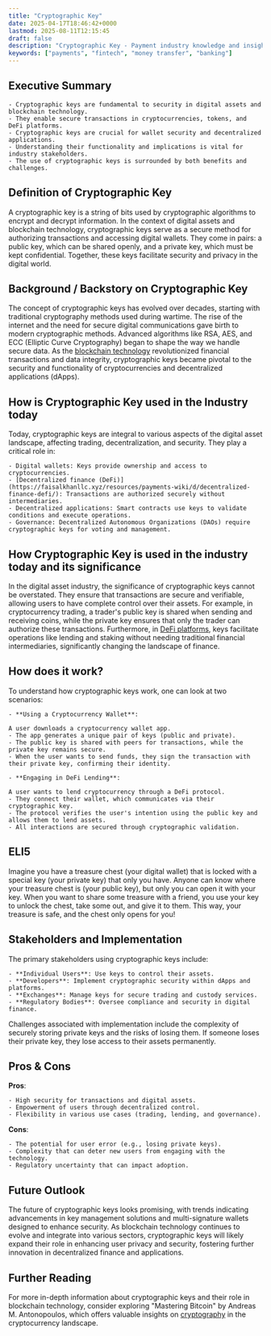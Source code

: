 ```yaml
---
title: "Cryptographic Key"
date: 2025-04-17T18:46:42+0000
lastmod: 2025-08-11T12:15:45
draft: false
description: "Cryptographic Key - Payment industry knowledge and insights"
keywords: ["payments", "fintech", "money transfer", "banking"]
---
```


## Executive Summary

 	- Cryptographic keys are fundamental to security in digital assets and blockchain technology.
 	- They enable secure transactions in cryptocurrencies, tokens, and DeFi platforms.
 	- Cryptographic keys are crucial for wallet security and decentralized applications.
 	- Understanding their functionality and implications is vital for industry stakeholders.
 	- The use of cryptographic keys is surrounded by both benefits and challenges.

## Definition of Cryptographic Key
A cryptographic key is a string of bits used by cryptographic algorithms to encrypt and decrypt information. In the context of digital assets and blockchain technology, cryptographic keys serve as a secure method for authorizing transactions and accessing digital wallets. They come in pairs: a public key, which can be shared openly, and a private key, which must be kept confidential. Together, these keys facilitate security and privacy in the digital world.
## Background / Backstory on Cryptographic Key
The concept of cryptographic keys has evolved over decades, starting with traditional cryptography methods used during wartime. The rise of the internet and the need for secure digital communications gave birth to modern cryptographic methods. Advanced algorithms like RSA, AES, and ECC (Elliptic Curve Cryptography) began to shape the way we handle secure data. As the [blockchain technology](https://faisalkhanllc.xyz/resources/payments-wiki/b/blockchain/) revolutionized financial transactions and data integrity, cryptographic keys became pivotal to the security and functionality of cryptocurrencies and decentralized applications (dApps).
## How is Cryptographic Key used in the Industry today
Today, cryptographic keys are integral to various aspects of the digital asset landscape, affecting trading, decentralization, and security. They play a critical role in:

 	- Digital wallets: Keys provide ownership and access to cryptocurrencies.
 	- [Decentralized finance (DeFi)](https://faisalkhanllc.xyz/resources/payments-wiki/d/decentralized-finance-defi/): Transactions are authorized securely without intermediaries.
 	- Decentralized applications: Smart contracts use keys to validate conditions and execute operations.
 	- Governance: Decentralized Autonomous Organizations (DAOs) require cryptographic keys for voting and management.

## How Cryptographic Key is used in the industry today and its significance
In the digital asset industry, the significance of cryptographic keys cannot be overstated. They ensure that transactions are secure and verifiable, allowing users to have complete control over their assets. For example, in cryptocurrency trading, a trader's public key is shared when sending and receiving coins, while the private key ensures that only the trader can authorize these transactions. Furthermore, in [DeFi platforms](https://faisalkhanllc.xyz/resources/payments-wiki/d/decentralized-finance-defi/), keys facilitate operations like lending and staking without needing traditional financial intermediaries, significantly changing the landscape of finance.
## How does it work?
To understand how cryptographic keys work, one can look at two scenarios:

 	- **Using a Cryptocurrency Wallet**:

 	A user downloads a cryptocurrency wallet app.
 	- The app generates a unique pair of keys (public and private).
 	- The public key is shared with peers for transactions, while the private key remains secure.
 	- When the user wants to send funds, they sign the transaction with their private key, confirming their identity.

 	- **Engaging in DeFi Lending**:

 	A user wants to lend cryptocurrency through a DeFi protocol.
 	- They connect their wallet, which communicates via their cryptographic key.
 	- The protocol verifies the user's intention using the public key and allows them to lend assets.
 	- All interactions are secured through cryptographic validation.

## ELI5
Imagine you have a treasure chest (your digital wallet) that is locked with a special key (your private key) that only you have. Anyone can know where your treasure chest is (your public key), but only you can open it with your key. When you want to share some treasure with a friend, you use your key to unlock the chest, take some out, and give it to them. This way, your treasure is safe, and the chest only opens for you!
## Stakeholders and Implementation
The primary stakeholders using cryptographic keys include:

 	- **Individual Users**: Use keys to control their assets.
 	- **Developers**: Implement cryptographic security within dApps and platforms.
 	- **Exchanges**: Manage keys for secure trading and custody services.
 	- **Regulatory Bodies**: Oversee compliance and security in digital finance.

Challenges associated with implementation include the complexity of securely storing private keys and the risks of losing them. If someone loses their private key, they lose access to their assets permanently.
## Pros & Cons
**Pros**:

 	- High security for transactions and digital assets.
 	- Empowerment of users through decentralized control.
 	- Flexibility in various use cases (trading, lending, and governance).

**Cons**:

 	- The potential for user error (e.g., losing private keys).
 	- Complexity that can deter new users from engaging with the technology.
 	- Regulatory uncertainty that can impact adoption.

## Future Outlook
The future of cryptographic keys looks promising, with trends indicating advancements in key management solutions and multi-signature wallets designed to enhance security. As blockchain technology continues to evolve and integrate into various sectors, cryptographic keys will likely expand their role in enhancing user privacy and security, fostering further innovation in decentralized finance and applications.
## Further Reading
For more in-depth information about cryptographic keys and their role in blockchain technology, consider exploring "Mastering Bitcoin" by Andreas M. Antonopoulos, which offers valuable insights on [cryptography](https://faisalkhanllc.xyz/resources/payments-wiki/c/cryptography/) in the cryptocurrency landscape.